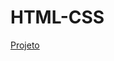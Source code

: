 # HTML-CSS
 
<a href="https://lvictor215.github.io/HTML-CSS/exercicios/Ex%20PDF/d010/index.html">Projeto</a>